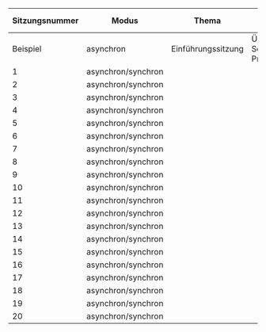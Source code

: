 | Sitzungsnummer 	| Modus              	| Thema              	| Inhalt                                      	| (Lern)ziel 	| Vorbereitung 	| Für Lehrende 	| Abgabe/Aufgabe                    	| Anhänge 	|
|----------------	|--------------------	|--------------------	|---------------------------------------------	|------------	|--------------	|--------------	|-----------------------------------	|---------	|
| Beispiel       	| asynchron          	| Einführungssitzung 	| Übersicht Semesterplanung, Prüfungsleistung 	| -          	| -            	| -            	| Vorbereitung Lektüre @forTEXT2024 	| -       	|
| 1              	| asynchron/synchron 	|                    	|                                             	|            	|              	|              	|                                   	|         	|
| 2              	| asynchron/synchron 	|                    	|                                             	|            	|              	|              	|                                   	|         	|
| 3              	| asynchron/synchron 	|                    	|                                             	|            	|              	|              	|                                   	|         	|
| 4              	| asynchron/synchron 	|                    	|                                             	|            	|              	|              	|                                   	|         	|
| 5              	| asynchron/synchron 	|                    	|                                             	|            	|              	|              	|                                   	|         	|
| 6              	| asynchron/synchron 	|                    	|                                             	|            	|              	|              	|                                   	|         	|
| 7              	| asynchron/synchron 	|                    	|                                             	|            	|              	|              	|                                   	|         	|
| 8              	| asynchron/synchron 	|                    	|                                             	|            	|              	|              	|                                   	|         	|
| 9              	| asynchron/synchron 	|                    	|                                             	|            	|              	|              	|                                   	|         	|
| 10             	| asynchron/synchron 	|                    	|                                             	|            	|              	|              	|                                   	|         	|
| 11             	| asynchron/synchron 	|                    	|                                             	|            	|              	|              	|                                   	|         	|
| 12             	| asynchron/synchron 	|                    	|                                             	|            	|              	|              	|                                   	|         	|
| 13             	| asynchron/synchron 	|                    	|                                             	|            	|              	|              	|                                   	|         	|
| 14             	| asynchron/synchron 	|                    	|                                             	|            	|              	|              	|                                   	|         	|
| 15             	| asynchron/synchron 	|                    	|                                             	|            	|              	|              	|                                   	|         	|
| 16             	| asynchron/synchron 	|                    	|                                             	|            	|              	|              	|                                   	|         	|
| 17             	| asynchron/synchron 	|                    	|                                             	|            	|              	|              	|                                   	|         	|
| 18             	| asynchron/synchron 	|                    	|                                             	|            	|              	|              	|                                   	|         	|
| 19             	| asynchron/synchron 	|                    	|                                             	|            	|              	|              	|                                   	|         	|
| 20             	| asynchron/synchron 	|                    	|                                             	|            	|              	|              	|                                   	|         	|
